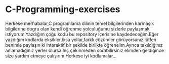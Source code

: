 # C-Programming-exercises
Herkese merhabalar,C programlama dilinin temel bilgilerinden karmaşık bilgilerine dogru olan kendi öğrenme yolculuğumu sizlerle paylaşmak istiyorum.Yazdığım çoğu kodu bu repository içerisine kaydedeceğim.Eğer yazdığım kodlarda eksikler,kısa yollar,farklı çözümler görüyorsanız lütfen benimle paylaşın ki interaktif bir şekilde birlikte öğrenelim.Ayrıca takıldığınız anlamadığınız yerler olursa hiç çekinmeden sorabilirsiniz elimden geldiğince size yardım etmeye çalışırım.Herkese iyi kodlamalar...
